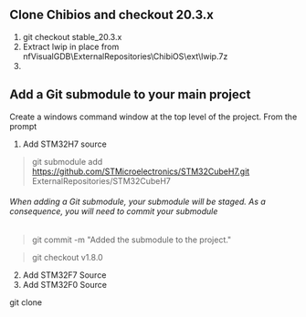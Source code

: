 


## Clone Chibios and checkout 20.3.x



1. git checkout stable_20.3.x
2. Extract lwip in place from nfVisualGDB\ExternalRepositories\ChibiOS\ext\lwip.7z
3. 


## Add a Git submodule to your main project

Create a windows command window at the top level of the project.
From the prompt
1. Add STM32H7 source

> git submodule add https://github.com/STMicroelectronics/STM32CubeH7.git ExternalRepositories/STM32CubeH7

###### When adding a Git submodule, your submodule will be staged. As a consequence, you will need to commit your submodule
>git commit -m "Added the submodule to the project."
 
> git checkout  v1.8.0

2. Add STM32F7 Source
3. Add STM32F0 Source
> 
git clone 